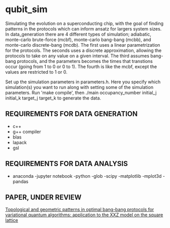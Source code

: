 # qubit_sim
Simulating the evolution on a superconducting chip, with the goal of finding patterns in the protocols which can inform ansatz for largers system sizes. In data_generation there are 4 different types of simulation; adiabatic, monte-carlo brute-force (mcbf), monte-carlo bang-bang (mcbb), and monte-carlo discrete-bang (mcdb). The first uses a linear parametrization for the protocols. The seconds uses a discrete approximation, allowing the protocols to take on any value on a given interval. The third assumes bang-bang protocols, and the parameters becomes the times that transtions occur (going from 1 to 0 or 0 to 1). The fourth is like the mcbf, except the values are restricted to 1 or 0. 

Set up the simulation parameters in parameters.h. Here you specify which simulation(s) you want to run along with setting some of the simulation parameters. Run 'make compile', then ./main occupancy_number initial_j initial_k target_j target_k to generate the data.

## REQUIREMENTS FOR DATA GENERATION
- c++
- g++ compiler
- blas
- lapack
- gsl


## REQUIREMENTS FOR DATA ANALYSIS
 - anaconda
     -jupyter notebook
     -python
     -glob 
     -scipy 
     -matplotlib 
     -mplot3d 
     -pandas 
 
## PAPER, UNDER REVIEW
[Topological and geometric patterns in optimal bang-bang protocols for variational quantum algorithms: application to the XXZ model on the square lattice](https://arxiv.org/abs/2012.05476)
